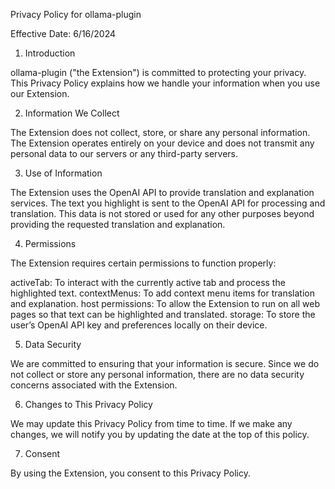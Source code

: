 Privacy Policy for ollama-plugin

Effective Date: 6/16/2024

1. Introduction

ollama-plugin ("the Extension") is committed to protecting your privacy. This Privacy Policy explains how we handle your information when you use our Extension.

2. Information We Collect

The Extension does not collect, store, or share any personal information. The Extension operates entirely on your device and does not transmit any personal data to our servers or any third-party servers.

3. Use of Information

The Extension uses the OpenAI API to provide translation and explanation services. The text you highlight is sent to the OpenAI API for processing and translation. This data is not stored or used for any other purposes beyond providing the requested translation and explanation.

4. Permissions

The Extension requires certain permissions to function properly:

activeTab: To interact with the currently active tab and process the highlighted text.
contextMenus: To add context menu items for translation and explanation.
host permissions: To allow the Extension to run on all web pages so that text can be highlighted and translated.
storage: To store the user’s OpenAI API key and preferences locally on their device.

5. Data Security

We are committed to ensuring that your information is secure. Since we do not collect or store any personal information, there are no data security concerns associated with the Extension.

6. Changes to This Privacy Policy

We may update this Privacy Policy from time to time. If we make any changes, we will notify you by updating the date at the top of this policy.

7. Consent

By using the Extension, you consent to this Privacy Policy.
